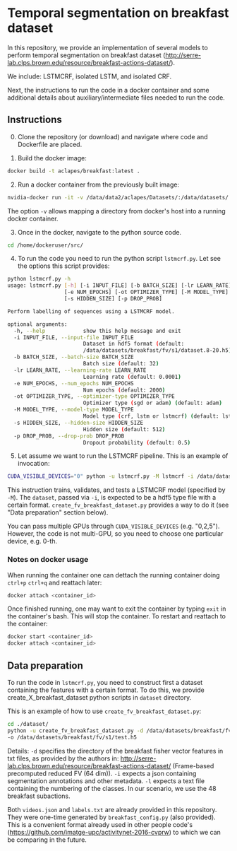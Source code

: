 # Temporal segmentation on breakfast dataset

In this repository, we provide an implementation of several models to perform temporal segmentation on
breakfast dataset (http://serre-lab.clps.brown.edu/resource/breakfast-actions-dataset/).

We include: LSTMCRF, isolated LSTM, and isolated CRF.

Next, the instructions to run the code in a docker container and some additional details about auxiliary/intermediate
files needed to run the code.

## Instructions

0. Clone the repository (or download) and navigate where code and Dockerfile are placed.

1. Build the docker image:
```bash
docker build -t aclapes/breakfast:latest .
```

2. Run a docker container from the previously built image:
```bash
nvidia-docker run -it -v /data/data2/aclapes/Datasets/:/data/datasets/ aclapes/breakfast:latest
```
The option ```-v``` allows mapping a directory from docker's host into a running docker container.

3. Once in the docker, navigate to the python source code.
```bash
cd /home/dockeruser/src/
```

4. To run the code you need to run the python script ```lstmcrf.py```. Let see the options this script provides:
```bash
python lstmcrf.py -h
usage: lstmcrf.py [-h] [-i INPUT_FILE] [-b BATCH_SIZE] [-lr LEARN_RATE]
                  [-e NUM_EPOCHS] [-ot OPTIMIZER_TYPE] [-M MODEL_TYPE]
                  [-s HIDDEN_SIZE] [-p DROP_PROB]

Perform labelling of sequences using a LSTMCRF model.

optional arguments:
  -h, --help            show this help message and exit
  -i INPUT_FILE, --input-file INPUT_FILE
                        Dataset in hdf5 format (default:
                        /data/datasets/breakfast/fv/s1/dataset.8-20.h5)
  -b BATCH_SIZE, --batch-size BATCH_SIZE
                        Batch size (default: 32)
  -lr LEARN_RATE, --learning-rate LEARN_RATE
                        Learning rate (default: 0.0001)
  -e NUM_EPOCHS, --num_epochs NUM_EPOCHS
                        Num epochs (default: 2000)
  -ot OPTIMIZER_TYPE, --optimizer-type OPTIMIZER_TYPE
                        Optimizer type (sgd or adam) (default: adam)
  -M MODEL_TYPE, --model-type MODEL_TYPE
                        Model type (crf, lstm or lstmcrf) (default: lstmcrf)
  -s HIDDEN_SIZE, --hidden-size HIDDEN_SIZE
                        Hidden size (default: 512)
  -p DROP_PROB, --drop-prob DROP_PROB
                        Dropout probability (default: 0.5)
```

5. Let assume we want to run the LSTMCRF pipeline. This is an example of invocation:
```bash
CUDA_VISIBLE_DEVICES="0" python -u lstmcrf.py -M lstmcrf -i /data/datasets/breakfast/fv/s1/dataset.h5 -b 32 -lr 0.001 -e 1000
```
This instruction trains, validates, and tests a LSTMCRF model (specified by ```-M```). The ```dataset```, passed via
 ```-i```,  is expected to be a hdf5 type file with a certain format. ```create_fv_breakfast_dataset.py``` provides
  a way to do it (see "Data preparation" section below). 

You can pass multiple GPUs through ```CUDA_VISIBLE_DEVICES``` (e.g. "0,2,5"). However, the code is not multi-GPU, 
so you need to choose one particular device, e.g. 0-th.


### Notes on docker usage

When running the container one can dettach the running container doing ```ctrl+p``` ```ctrl+q``` and reattach later:
```bash
docker attach <container_id>
```

Once finished running, one may want to exit the container by typing ```exit``` in the container's bash. 
This will stop the container. To restart and reattach to the container:
```bash
docker start <container_id>
docker attach <container_id>
```


## Data preparation

To run the code in ```lstmcrf.py```, you need to construct first a dataset containing the features with a certain format. 
To do this, we provide create_X_breakfast_dataset python scripts in ```dataset``` directory. 

This is an example of how to use ```create_fv_breakfast_dataset.py```:

```bash
cd ./dataset/
python -u create_fv_breakfast_dataset.py -d /data/datasets/breakfast/fv/s1/ -i videos.json -l labels.txt 
-o /data/datasets/breakfast/fv/s1/test.h5
```

Details:
```-d``` specifies the directory of the breakfast fisher vector features in txt files, as provided by the authors in: 
http://serre-lab.clps.brown.edu/resource/breakfast-actions-dataset/ (Frame-based precomputed reduced FV (64 dim)).
```-i``` expects a json containing segmentation annotations and other metadata.
```-l``` expects a text file containing the numbering of the classes. In our scenario, we use the 48 breakfast subactions.

Both ```videos.json``` and ```labels.txt``` are already provided in this repository. They were one-time generated by
 ```breakfast_config.py``` (also provided). This is a convenient format already used in other people code's 
 (https://github.com/imatge-upc/activitynet-2016-cvprw) to which we can be comparing in the future.

